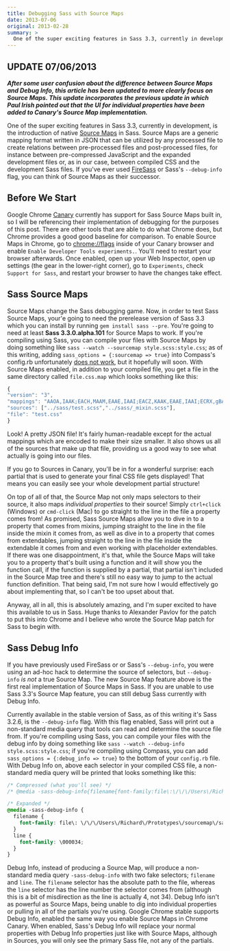 ```yaml
---
title: Debugging Sass with Source Maps
date: 2013-07-06
original: 2013-02-28
summary: >
  One of the super exciting features in Sass 3.3, currently in development, is the introduction of native Source Maps as a successor to Sass Debug Info. Working Source Map reading for Sass in Google Chrome Canary means this is a real debugging option you can start looking at today.
---
```


## UPDATE 07/06/2013

**_After some user confusion about the difference between Source Maps and Debug Info, this article has been updated to more clearly focus on Source Maps. This update incorporates the previous update in which Paul Irish pointed out that the UI for individual properties have been added to Canary's Source Map implementation._**

One of the super exciting features in Sass 3.3, currently in development, is the introduction of native [Source Maps](http://www.html5rocks.com/en/tutorials/developertools/sourcemaps/) in Sass. Source Maps are a generic mapping format written in JSON that can be utilized by any processed file to create relations between pre-processed files and post-processed files, for instance between pre-compressed JavaScript and the expanded development files or, as in our case, between compiled CSS and the development Sass files. If you've ever used [FireSass](https://addons.mozilla.org/en-us/firefox/addon/firesass-for-firebug/) or Sass's `--debug-info` flag, you can think of Source Maps as their successor.

## Before We Start

Google Chrome [Canary](https://www.google.com/intl/en/chrome/browser/canary.html) currently has support for Sass Source Maps built in, so I will be referencing their implementation of debugging for the purposes of this post. There are other tools that are able to do what Chrome does, but Chrome provides a good good baseline for comparison. To enable Source Maps in Chrome, go to [chrome://flags](chrome://flags) inside of your Canary browser and enable `Enable Developer Tools experiments.`. You'll need to restart your browser afterwards. Once enabled, open up your Web Inspector, open up settings (the gear in the lower-right corner), go to `Experiments`, check `Support for Sass`, and restart your browser to have the changes take effect.

## Sass Source Maps

Source Maps change the Sass debugging game. Now, in order to test Sass Source Maps, your'e going to need the prerelease version of Sass 3.3 which you can install by running `gem install sass --pre`. You're going to need at least **Sass 3.3.0.alpha.101** for Source Maps to work. If you're compiling using Sass, you can compile your files with Source Maps by doing something like `sass --watch --sourcemap style.scss:style.css`; as of this writing, adding `sass_options = {:sourcemap => true}` into Compass's config.rb unfortunately [does not work](https://github.com/chriseppstein/compass/issues/1189), but it hopefully will soon. With Source Maps enabled, in addition to your compiled file, you get a file in the same directory called `file.css.map` which looks something like this:

```javascript
{
"version": "3",
"mappings": "AAOA,IAAK;EACH,MAAM,EAAE,IAAI;EACZ,KAAK,EAAE,IAAI;ECRX,gBAAgB,EAAE,IAAI;EDUtB,OAAO,EAAE,IAAI",
"sources": ["../sass/test.scss","../sass/_mixin.scss"],
"file": "test.css"
}
```

Look! A pretty JSON file! It's fairly human-readable except for the actual mappings which are encoded to make their size smaller. It also shows us all of the sources that make up that file, providing us a good way to see what actually is going into our files.

If you go to Sources in Canary, you'll be in for a wonderful surprise: each partial that is used to generate your final CSS file gets displayed! That means you can easily see your whole development partial structure!

On top of all of that, the Source Map not only maps selectors to their source, it also maps _individual properties_ to their source! Simply `ctrl+click` (Windows) or `cmd-click` (Mac) to go straight to the line in the file a property comes from! As promised, Sass Source Maps allow you to dive in to a property that comes from mixins, jumping straight to the line in the file inside the mixin it comes from, as well as dive in to a property that comes from extendables, jumping straight to the line in the file inside the extendable it comes from and even working with placeholder extendables. If there was one disappointment, it's that, while the Source Maps will take you to a property that's built using a function and it will show you the function call, if the function is supplied by a partial, that partial isn't included in the Source Map tree and there's still no easy way to jump to the actual function definition. That being said, I'm not sure how I would effectively go about implementing that, so I can't be too upset about that.

Anyway, all in all, this is absolutely amazing, and I'm super excited to have this available to us in Sass. Huge thanks to Alexander Pavlov for the patch to put this into Chrome and I believe who wrote the Source Map patch for Sass to begin with.

## Sass Debug Info

If you have previously used FireSass or or Sass's `--debug-info`, you were using an ad-hoc hack to determine the source of selectors, but `--debug-info` _is not_ a true Source Map. The new Source Map feature above is the first real implementation of Source Maps in Sass. If you are unable to use Sass 3.3's Source Map feature, you can still debug Sass currently with Debug Info.

Currently available in the stable version of Sass, as of this writing it's Sass 3.2.6, is the `--debug-info` flag. With this flag enabled, Sass will print out a non-standard media query that tools can read and determine the source file from. If you're compiling using Sass, you can compile your files with the debug info by doing something like `sass --watch --debug-info style.scss:style.css`; if you're compiling using Compass, you can add `sass_options = {:debug_info => true}` to the bottom of your `config.rb` file. With Debug Info on, above each selector in your compiled CSS file, a non-standard media query will be printed that looks something like this:

```scss
/* Compressed (what you'll see) */
/* @media -sass-debug-info{filename{font-family:file\:\/\/\/Users\/Richard\/Prototypes\/sourcemap\/sass\/test\.scss}line{font-family:\000034}} */

/* Expanded */
@media -sass-debug-info {
  filename {
    font-family: file\: \/\/\/Users\/Richard\/Prototypes\/sourcemap\/sass\/test\.scss;
  }
  line {
    font-family: \000034;
  }
}
```

Debug Info, instead of producing a Source Map, will produce a non-standard media query `-sass-debug-info` with two fake selectors; `filename` and `line`. The `filename` selector has the absolute path to the file, whereas the `line` selector has the line number the selector comes from (although this is a bit of misdirection as the line is actually 4, not 34). Debug Info isn't as powerful as Source Maps, being unable to dig into individual properties or pulling in all of the partials you're using. Google Chrome stable supports Debug Info, enabled the same way you enable Source Maps in Chrome Canary. When enabled, Sass's Debug Info will replace your normal properties with Debug Info properties just like with Source Maps, although in Sources, you will only see the primary Sass file, not any of the partials.
